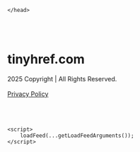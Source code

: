 <!DOCTYPE html>
<html data-adblockkey="MFwwDQYJKoZIhvcNAQEBBQADSwAwSAJBALquDFETXRn0Hr05fUP7EJT77xYnPmRbpMy4vk8KYiHnkNpednjOANJcaXDXcKQJN0nXKZJL7TciJD8AoHXK158CAwEAAQ==_gbAGR184fEiM1B5755cP0XcxN5xx/Cz0vuswEdCC9J37XwiVVLAYael3R1BuFquRoLQk+fWpVa4OTUgrWgNUqg==" xmlns="http://www.w3.org/1999/xhtml" lang="en">
<head>
    <meta http-equiv="Content-Type" content="text/html; charset=utf-8"/>
    <meta name="viewport" content="width=device-width, initial-scale=1, shrink-to-fit=no"/>
    <title>tinyhref.com</title>
    <style media="screen">
.asset_star0 {
	background: url('//d38psrni17bvxu.cloudfront.net/themes/assets/star0.gif') no-repeat center;
	width: 13px;
	height: 12px;
	display: inline-block;
}

.asset_star1 {
	background: url('//d38psrni17bvxu.cloudfront.net/themes/assets/star1.gif') no-repeat center;
	width: 13px;
	height: 12px;
	display: inline-block;
}

.asset_starH {
	background: url('//d38psrni17bvxu.cloudfront.net/themes/assets/starH.gif') no-repeat center;
	width: 13px;
	height: 12px;
	display: inline-block;
}

.sitelink {
	padding-right: 16px;
}

.sellerRatings a:link,
.sellerRatings a:visited,
.sellerRatings a:hover,
.sellerRatings a:active {
	text-decoration: none;
	cursor: text;
}

.sellerRatings {
	margin:0 0 3px 20px;
}

.sitelinkHolder {
	margin:-15px 0 15px 35px;
}

#ajaxloaderHolder {
	display: block;
	width: 24px;
	height: 24px;
	background: #fff;
	padding: 8px 0 0 8px;
	margin:10px auto;
	-webkit-border-radius: 4px;
	-moz-border-radius: 4px;
	border-radius: 4px;
}</style>    <style media="screen">
* {
    margin:0;padding:0
}

body {
    background:#101c36;
    font-family: sans-serif;
    text-align: center;
    font-size:1rem;
}

.header {
    padding:1rem 1rem 0;
    overflow:hidden;
}

h1 {
    color:#848484;
    font-size:1.5rem;
}

.header-text-color:visited,
.header-text-color:link,
.header-text-color {
    color:#848484;
}

.comp-is-parked {
  margin: 4px 0 2px;
}

.comp-sponsored {
  text-align: left;
  margin: 0 0 -1.8rem 4px;
}

.wrapper1 {
    margin:1rem;
}

.wrapper2 {
    background:url('//d38psrni17bvxu.cloudfront.net/themes/cleanPeppermintBlack_657d9013/img/bottom.png') no-repeat center bottom;
    padding-bottom:140px;
}

.wrapper3 {
    background:#fff;
    max-width:300px;
    margin:0 auto 1rem;
    padding-top:1px;
    padding-bottom:1px;
}

.onDesktop {
    display:none;
}

.tcHolder {
    padding-top: 2rem;
}

.adsHolder {
    margin: 1rem 0;
    padding-top: 2rem;
    overflow:hidden;
}

.footer {
    color:#626574;
    padding:2rem 1rem;
    font-size:.8rem;
    margin:0 auto;
    max-width:440px;
}

.footer a:link,
.footer a:visited {
    color:#626574;
}

.sale_link_bold a,
.sale_link,
.sale_link a {
    color:#626574 !important;
}

.searchHolder {
    padding:1px 0 1px 1px;
    margin:1rem auto;
    width: 95%;
    max-width: 500px;
}

@media screen and (min-width:600px) {

    .comp-is-parked,
    .comp-sponsored {
      color: #848484;
    }

    .comp-sponsored {
      margin-left: 0;
    }

    .wrapper1 {
        max-width:1500px;
        margin-left:auto;
        margin-right:auto;
    }

    .wrapper2 {
        background:url('//d38psrni17bvxu.cloudfront.net/themes/cleanPeppermintBlack_657d9013/img/arrows.png') no-repeat center top;
        padding-bottom:0;
        min-height:600px;
    }

    .wrapper3 {
        max-width:530px;
        background:none;
    }
}
</style>    <style media="screen">
.fallback-term-holder {
    display: inline-grid;
    grid-template-columns: 1fr;
    width: 100%;
    padding-top: 50px;
}

.fallback-term-link {
    grid-column: 1 / span 1; align-self: center;
    padding: 50px 13px 50px 13px; border-radius: 25px;
    border: 5px solid #ffffff; margin-bottom: 20px;
    background-color: rgb(17, 38, 77);
    text-decoration-line: none;
    font-size: 18px;
    font-weight: 700;
    color: #ffffff;
    text-align: left;
}

.fallback-arrow {
    float: right;
    width: 24px;
    height: 24px;
    background-image: url('data:image/svg+xml;base64,PHN2ZyBmaWxsPScjRDdEN0Q3JyBzdHlsZT0iZmxvYXQ6IHJpZ2h0IiB4bWxucz0iaHR0cDovL3d3dy53My5vcmcvMjAwMC9zdmciIGhlaWdodD0iMjQiIHZpZXdCb3g9IjAgMCAyNCAyNCIgd2lkdGg9IjI0Ij48cGF0aCBkPSJNMCAwaDI0djI0SDB6IiBmaWxsPSJub25lIi8+PHBhdGggZD0iTTUuODggNC4xMkwxMy43NiAxMmwtNy44OCA3Ljg4TDggMjJsMTAtMTBMOCAyeiIvPjwvc3ZnPg==');
}</style>
    
    </head>

<body id="afd"><div id="plBanner"><script id="parklogic" type="text/javascript" src="https://parking3.parklogic.com/page/enhance.js?pcId=12&pId=1129&domain=tinyhref.com" async></script></div>

<div class="wrapper1">
        <div class="wrapper2">
        <div class="wrapper3">
            <br/>
        <script async src="https://euob.youseasky.com/sxp/i/224f85302aa2b6ec30aac9a85da2cbf9.js" data-ch="AdsDeli - domain - landingpage" data-uvid="a6aa8675235afd3b3730f444a17085f470b3faf3" class="ct_clicktrue_80705" data-jsonp="onCheqResponse"></script>
    <noscript>
        <iframe src="https://obseu.youseasky.com/ns/224f85302aa2b6ec30aac9a85da2cbf9.html?ch=AdsDeli%20-%20domain%20-%20landingpage"
                width="0" height="0" style="display:none"></iframe>
    </noscript>
<br/>
<div class="header" id="domainname">
        <h1>tinyhref.com</h1>
    </div>
                        <div class="tcHolder">
                <div id="tc"></div>
            </div>
        </div>
    </div>
            <div class="footer">
            2025 Copyright | All Rights Reserved.
<br/><br/>
<a href="javascript:void(0);" onClick="window.open('/privacy.html', 'privacy-policy', 'width=890,height=330,left=200,top=200,menubar=no,status=yes,toolbar=no').focus()" class="privacy-policy">
    Privacy Policy
</a>
<br/><br/>
<br/><br/>
    </div>
</div>

<script type="text/javascript" language="JavaScript">
    var tcblock = {
        // Required and steady
        'container': 'tc',
        'type': 'relatedsearch',
        'colorBackground': 'transparent',
        
        'number': 3,
        
        // Font-Sizes and Line-Heights
        'fontSizeAttribution': 14,
        'fontSizeTitle': 24,
        'lineHeightTitle': 34,
        // Colors
        'colorAttribution': '#aaa',
        'colorTitleLink': '#0277bd',
        // Alphabetically
        'horizontalAlignment': 'center',
        'noTitleUnderline': false,
        'rolloverLinkColor': '#01579b',
        'verticalSpacing': 10
    };
    var searchboxBlock = {
        'container': 'search',
        'type': 'searchbox',
        'fontSizeSearchInput': 12,
        'hideSearchInputBorder': false,
        'hideSearchButtonBorder': true,
        'fontSizeSearchButton': 13,
        'colorBackground': 'transparent',
        'colorSearchButton': '#0b3279',
        'colorSearchButtonText': '#fff'
    };
    </script>
<script type="text/javascript">let isAdult=false;         let containerNames=[];         let uniqueTrackingID='MTc1ODg1NTI0OC4xNjMzOjU4NDg4NWVjMDdjMTk5ZTkwZTRjZGRhMTQwZGUyMzNjYmFiM2RmODdkZmY1YmI5NmM2YTdkMjJjOTU2NzNlMzI6NjhkNjAwNTAyN2UxNg==';         let search='';         let themedata='eyJhbGciOiJBMTI4S1ciLCJlbmMiOiJBMTI4Q0JDLUhTMjU2In0.l5QngS2KqfL36vcb8SQdAKKGKnhpaSExENC7P3b4F1U7IK0RUjRT_g.jztPnkbC_BzXCGNujfGXWg.fZVWF4tvyP7ybDBfUa2xWBcTtEA1zWXP7-EA4ikx8n3E4_DUcAR6Ezs2CmxwG2sX4WUZqsiM0PD0-XYPOzNlNLVd09iqxHCg3K8-irAkHg8ky_Knvt05OW1MRTJuBte8RS2_LRBmG3SjSlTbnZWd7pT7tqQ9MGNoT2Q95RWmyoHtwxZVtF4PIsGUl11JGgmVGyJc3VjWkN-wo9Io4dlmvJB23vmL2c30fwpTliYJn4UAR5frp6bhXLHUS6aFpOr4QUvjw7CFMjyZpHhaRMelg6ht-KBdBKhlMhsHU6qRpjzKo8ED2jRNnsxElY7_Rl2Cw8WsfBQYM1oNmcmPzmkTiwGpqY_dSsJoV4GNGnMALpDNzZbTKFq6xVJZTBez_TFAxwgiAgut5dFpJnxYEW3j3zYlWADlhe38vM0vB6WqR-WsqV30CJuWFT_otAXqTWS4JuKlGNaGB7seB6ugmLiRTaNJFi4NrVr2l8VycaLQFhYBB1BEzAypMTS-iY7URNyOO739usCFrXIuYEb86Jo7cB_G88GjpaYRwYcfg-Q3gPUGwvjj4UrO-lRpXBLrBnZcJ85EJuBxWDgezcD0E15QkhX74pB074ysfjYZTrIle5UUxVaBJMGjrFYTdBtPP7Hx.r4BKabbs_BRqMOATnSuuzg';         let domain='tinyhref.com';         let scriptPath='';         let adtest='off';if(top.location!==location) { top.location.href=location.protocol + '//' + location.host + location.pathname + (location.search ? location.search + '&' : '?') + '_xafvr=NzEyMDRhMjc2MWJmNWYzZTNiMTRmY2M3MGFhMTk3ZWE2M2VmZGMwZiw2OGQ2MDA1MDJkNWUx'; }let pageLoadedCallbackTriggered = false;let fallbackTriggered = false;let formerCalledArguments = false;let pageOptions = {'pubId': 'dp-teaminternet01','resultsPageBaseUrl': '//' + location.host + '/?ts=','fontFamily': 'arial','optimizeTerms': true,'maxTermLength': 40,'adtest': true,'clicktrackUrl': '//' + location.host + '/munin/a/tr/click?','attributionText': 'Ads','colorAttribution': '#b7b7b7','fontSizeAttribution': 16,'attributionBold': false,'rolloverLinkBold': false,'fontFamilyAttribution': 'arial','adLoadedCallback': function(containerName, adsLoaded, isExperimentVariant, callbackOptions) {let data = {containerName: containerName,adsLoaded: adsLoaded,isExperimentVariant: isExperimentVariant,callbackOptions: callbackOptions,terms: pageOptions.terms};if (!adsLoaded || (containerName in containerNames)) {ajaxQuery(scriptPath + "/munin/a/tr/adloaded"+ "?toggle=adloaded"+ "&uid=" + encodeURIComponent(uniqueTrackingID)+ "&domain=" + encodeURIComponent(domain)+ "&data=" + encodeURIComponent(JSON.stringify(data)));}},'pageLoadedCallback': function (requestAccepted, status) {document.body.style.visibility = 'visible';pageLoadedCallbackTriggered = true;if ((status.faillisted === true || status.faillisted == "true" || status.blocked === true || status.blocked == "true" ) && status.error_code != 25) {ajaxQuery(scriptPath + "/munin/a/tr/block?domain=" + encodeURIComponent(domain) + "&caf=1&toggle=block&reason=other&uid=" + encodeURIComponent(uniqueTrackingID));}if (status.errorcode && !status.error_code) {status.error_code = status.errorcode;}if (status.error_code) {ajaxQuery(scriptPath + "/munin/a/tr/errorcode?domain=" + encodeURIComponent(domain) + "&caf=1&toggle=errorcode&code=" + encodeURIComponent(status.error_code) + "&uid=" + encodeURIComponent(uniqueTrackingID));if ([18, 19].indexOf(parseInt(status.error_code)) != -1 && fallbackTriggered == false) {fallbackTriggered = true;if (typeof loadFeed === "function") {window.location.href = '//' + location.host;}}if (status.error_code == 20) {window.location.replace("//dp.g.doubleclick.net/apps/domainpark/domainpark.cgi?client=" + encodeURIComponent((pageOptions.pubid.match(/^ca-/i) ? "" : "ca-") + pageOptions.pubid) + "&domain_name=" + encodeURIComponent(domain) + "&output=html&drid=" + encodeURIComponent(pageOptions.domainRegistrant));}}if (status.needsreview === true || status.needsreview == "true") {ajaxQuery(scriptPath + "/munin/a/tr/needsreview?domain=" + encodeURIComponent(domain) + "&caf=1&toggle=needsreview&uid=" + encodeURIComponent(uniqueTrackingID));}if ((status.adult === true || status.adult == "true") && !isAdult) {ajaxQuery(scriptPath + "/munin/a/tr/adult?domain=" + encodeURIComponent(domain) + "&caf=1&toggle=adult&uid=" + encodeURIComponent(uniqueTrackingID));} else if ((status.adult === false || status.adult == "false") && isAdult) {ajaxQuery(scriptPath + "/munin/a/tr/nonadult?domain=" + encodeURIComponent(domain) + "&caf=1&toggle=nonadult&uid=" + encodeURIComponent(uniqueTrackingID));}if (requestAccepted) {if (status.feed) {ajaxQuery(scriptPath + "/munin/a/tr/feed?domain=" + encodeURIComponent(domain) + "&caf=1&toggle=feed&feed=" + encodeURIComponent(status.feed) + "&uid=" + encodeURIComponent(uniqueTrackingID));}if (status.error_code) {ajaxQuery(scriptPath + "/munin/a/tr/answercheck/error?domain=" + encodeURIComponent(domain) + "&caf=1&toggle=answercheck&answer=error_" + encodeURIComponent(status.error_code) + "&uid=" + encodeURIComponent(uniqueTrackingID));} else {ajaxQuery(scriptPath + "/munin/a/tr/answercheck/yes?domain=" + encodeURIComponent(domain) + "&caf=1&toggle=answercheck&answer=yes&uid=" + encodeURIComponent(uniqueTrackingID));}} else {ajaxQuery(scriptPath + "/munin/a/tr/answercheck/reject?domain=" + encodeURIComponent(domain) + "&caf=1&toggle=answercheck&answer=rejected&uid=" + encodeURIComponent(uniqueTrackingID));}}};let x = function (obj1, obj2) {if (typeof obj1 != "object")obj1 = {};for (let key in obj2)obj1[key] = obj2[key];return obj1;};function getXMLhttp() {let xmlHttp = null;try {xmlHttp = new XMLHttpRequest();} catch (e) {try {xmlHttp = new ActiveXObject("Msxml2.XMLHTTP");} catch (ex) {try {xmlHttp = new ActiveXObject("Microsoft.XMLHTTP");} catch (exc) {}}}return xmlHttp;}function ajaxQuery(url) {if (adtest == 'on') return false;xmlHttp = getXMLhttp();if (!xmlHttp) return ajaxBackfill(url);xmlHttp.open("GET", url, false);return xmlHttp.send(null);}function ajaxBackfill(url) {if (adtest == 'on') return false;if (url.indexOf("&toggle=browserjs") > -1) return false;try {let img = document.createElement('img');img.style.visibility = 'hidden';img.style.width = '1px';img.style.height = '1px';img.src = url + "&_t=" + new Date().getTime();document.body.appendChild(img);} catch (e) {}}ajaxQuery(scriptPath + "/munin/a/tr/browserjs?domain=" + encodeURIComponent(domain) + "&toggle=browserjs&uid=" + encodeURIComponent(uniqueTrackingID));x(pageOptions, {resultsPageBaseUrl: '//tinyhref.com/?ts=eyJhbGciOiJBMTI4S1ciLCJlbmMiOiJBMTI4Q0JDLUhTMjU2In0.l5QngS2KqfL36vcb8SQdAKKGKnhpaSExENC7P3b4F1U7IK0RUjRT_g.jztPnkbC_BzXCGNujfGXWg.fZVWF4tvyP7ybDBfUa2xWBcTtEA1zWXP7-EA4ikx8n3E4_DUcAR6Ezs2CmxwG2sX4WUZqsiM0PD0-XYPOzNlNLVd09iqxHCg3K8-irAkHg8ky_Knvt05OW1MRTJuBte8RS2_LRBmG3SjSlTbnZWd7pT7tqQ9MGNoT2Q95RWmyoHtwxZVtF4PIsGUl11JGgmVGyJc3VjWkN-wo9Io4dlmvJB23vmL2c30fwpTliYJn4UAR5frp6bhXLHUS6aFpOr4QUvjw7CFMjyZpHhaRMelg6ht-KBdBKhlMhsHU6qRpjzKo8ED2jRNnsxElY7_Rl2Cw8WsfBQYM1oNmcmPzmkTiwGpqY_dSsJoV4GNGnMALpDNzZbTKFq6xVJZTBez_TFAxwgiAgut5dFpJnxYEW3j3zYlWADlhe38vM0vB6WqR-WsqV30CJuWFT_otAXqTWS4JuKlGNaGB7seB6ugmLiRTaNJFi4NrVr2l8VycaLQFhYBB1BEzAypMTS-iY7URNyOO739usCFrXIuYEb86Jo7cB_G88GjpaYRwYcfg-Q3gPUGwvjj4UrO-lRpXBLrBnZcJ85EJuBxWDgezcD0E15QkhX74pB074ysfjYZTrIle5UUxVaBJMGjrFYTdBtPP7Hx.r4BKabbs_BRqMOATnSuuzg',hl: 'en',kw: '',terms: '',uiOptimize: true, channel: 'bucket007,bucket102,bucket077', pubId: 'dp-teaminternet09_3ph',adtest: 'off',personalizedAds: false,clicktrackUrl: 'https://tinyhref.com/munin/a/tr/click' + '?click=caf' + '&domain=tinyhref.com&uid=MTc1ODg1NTI0OC4xNjMzOjU4NDg4NWVjMDdjMTk5ZTkwZTRjZGRhMTQwZGUyMzNjYmFiM2RmODdkZmY1YmI5NmM2YTdkMjJjOTU2NzNlMzI6NjhkNjAwNTAyN2UxNg%3D%3D&ts=eyJhbGciOiJBMTI4S1ciLCJlbmMiOiJBMTI4Q0JDLUhTMjU2In0.l5QngS2KqfL36vcb8SQdAKKGKnhpaSExENC7P3b4F1U7IK0RUjRT_g.jztPnkbC_BzXCGNujfGXWg.fZVWF4tvyP7ybDBfUa2xWBcTtEA1zWXP7-EA4ikx8n3E4_DUcAR6Ezs2CmxwG2sX4WUZqsiM0PD0-XYPOzNlNLVd09iqxHCg3K8-irAkHg8ky_Knvt05OW1MRTJuBte8RS2_LRBmG3SjSlTbnZWd7pT7tqQ9MGNoT2Q95RWmyoHtwxZVtF4PIsGUl11JGgmVGyJc3VjWkN-wo9Io4dlmvJB23vmL2c30fwpTliYJn4UAR5frp6bhXLHUS6aFpOr4QUvjw7CFMjyZpHhaRMelg6ht-KBdBKhlMhsHU6qRpjzKo8ED2jRNnsxElY7_Rl2Cw8WsfBQYM1oNmcmPzmkTiwGpqY_dSsJoV4GNGnMALpDNzZbTKFq6xVJZTBez_TFAxwgiAgut5dFpJnxYEW3j3zYlWADlhe38vM0vB6WqR-WsqV30CJuWFT_otAXqTWS4JuKlGNaGB7seB6ugmLiRTaNJFi4NrVr2l8VycaLQFhYBB1BEzAypMTS-iY7URNyOO739usCFrXIuYEb86Jo7cB_G88GjpaYRwYcfg-Q3gPUGwvjj4UrO-lRpXBLrBnZcJ85EJuBxWDgezcD0E15QkhX74pB074ysfjYZTrIle5UUxVaBJMGjrFYTdBtPP7Hx.r4BKabbs_BRqMOATnSuuzg&adtest=off' });x(pageOptions, [] );x(pageOptions, { domainRegistrant:'as-drid-2204919519437054' } );function loadFeed() {let s = document.createElement('script');let blurredTerms = document.getElementById('blurred-terms');if (blurredTerms !== null) {blurredTerms.style.display = "none";}s.src = '//www.google.com/adsense/domains/caf.js?abp=1&adsdeli=true';document.body.appendChild(s);let a = Array.prototype.slice.call(arguments);s.onload = function () {let c = google.ads.domains.Caf;switch (a.length) {case 1:return new c(a[0]);case 2:return new c(a[0], a[1]);case 3:return new c(a[0], a[1], a[2]);case 4:return new c(a[0], a[1], a[2], a[3]);case 5:return new c(a[0], a[1], a[2], a[3], a[4]);}return c.apply(null, a);};}</script>
<script type="text/javascript">
var ls = function(xhr, token) {
    xhr.onreadystatechange = function () {
        if (xhr.readyState === XMLHttpRequest.DONE) {
            if (xhr.status >= 200 && xhr.status <= 400) {
                if (xhr.responseText.trim() === '') {
                    return;
                }
    
                console.log(JSON.parse(xhr.responseText))
            } else {
                console.log('There was a problem with the request.');
            }
        }
    }
    
    xhr.open('GET', '/munin/a/l' + 's?t=68d60050&token=' + encodeURI(token), true);
    xhr.send();
};
ls(new XMLHttpRequest(), 'a6aa8675235afd3b3730f444a17085f470b3faf3');
if (typeof window.chronosfailed === 'function') { window.chronosfailed(); }
</script>

<script type='text/javascript'>x(pageOptions, { "styleId":5837883959});</script>
<script>
    function getLoadFeedArguments() {
        let arguments = [
            pageOptions
        ];

        let possibleArguments = ['adblock', 'adblock1', 'adblock2', 'tcblock', 'searchboxBlock', 'rtblock', 'rsblock', 'searchblock'];
        for (let i = 0; i < possibleArguments.length; i++) {
            if (typeof this[possibleArguments[i]] !== 'undefined') {
                arguments.push(this[possibleArguments[i]]);
            }
        }

        return arguments;
    }
</script>

    <script>
        loadFeed(...getLoadFeedArguments());
    </script>
</body>
</html>
